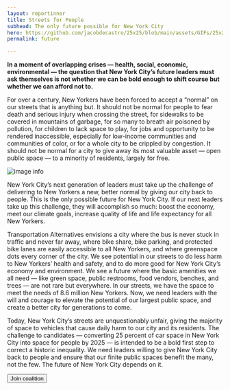 ```yaml
---
layout: reportinner
title: Streets for People
subhead: The only future possible for New York City
hero: https://github.com/jacobdecastro/25x25/blob/main/assets/GIFs/25x25_gif_A_safercrossings_01_notype.gif?raw=true
permalink: future

---
```


**In a moment of overlapping crises — health, social, economic, environmental — the question that New York City’s future leaders must ask themselves is not whether we can be bold enough to shift course but whether we can afford not to.**

For over a century, New Yorkers have been forced to accept a “normal” on our streets that is anything but. It should not be normal for people to fear death and serious injury when crossing the street, for sidewalks to be covered in mountains of garbage, for so many to breath air poisoned by pollution, for children to lack space to play, for jobs and opportunity to be rendered inaccessible, especially for low-income communities and communities of color, or for a whole city to be crippled by congestion. It should not be normal for a city to give away its most valuable asset — open public space — to a minority of residents, largely for free.

![image info](https://raw.githubusercontent.com/jacobdecastro/25x25/main/assets/images/report/image01.jpg)

New York City’s next generation of leaders must take up the challenge of delivering to New Yorkers a new, better normal by giving our city back to people. This is the only possible future for New York City. If our next leaders take up this challenge, they will accomplish so much: boost the economy, meet our climate goals, increase quality of life and life expectancy for all New Yorkers. 

Transportation Alternatives envisions a city where the bus is never stuck in traffic and never far away, where bike share, bike parking, and protected bike lanes are easily accessible to all New Yorkers, and where greenspace dots every corner of the city. We see potential in our streets to do less harm to New Yorkers’ health and safety, and to do more good for New York City’s economy and environment. We see a future where the basic amenities we all need — like green space, public restrooms, food vendors, benches, and trees — are not rare but everywhere. In our streets, we have the space to meet the needs of 8.6 million New Yorkers. Now, we need leaders with the will and courage to elevate the potential of our largest public space, and create a better city for generations to come. 
 
Today, New York City’s streets are unquestionably unfair, giving the majority of space to vehicles that cause daily harm to our city and its residents. The challenge to candidates — converting 25 percent of car space in New York City into space for people by 2025 — is intended to be a bold first step to correct a historic inequality. We need leaders willing to give New York City back to people and ensure that our finite public spaces benefit the many, not the few. The future of New York City depends on it.

<div class="d-flex justify-content-center">

<a href="{{ site.baseurl }}/coalition.html"><button class="btn btn-success btn-lg">Join coalition</button></a>

</div>